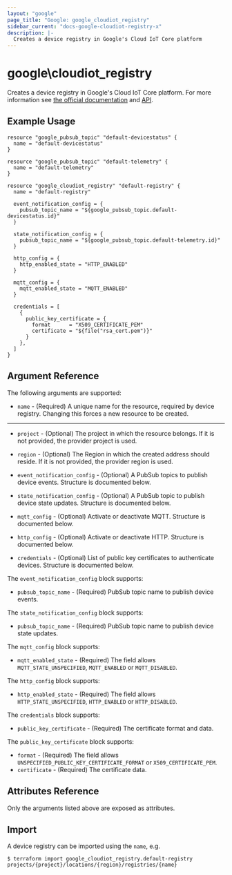 ```yaml
---
layout: "google"
page_title: "Google: google_cloudiot_registry"
sidebar_current: "docs-google-cloudiot-registry-x"
description: |-
  Creates a device registry in Google's Cloud IoT Core platform
---
```


# google\cloudiot\_registry

 Creates a device registry in Google's Cloud IoT Core platform. For more information see
[the official documentation](https://cloud.google.com/iot/docs/) and
[API](https://cloud.google.com/iot/docs/reference/rest/v1/projects.locations.registries).


## Example Usage

```hcl
resource "google_pubsub_topic" "default-devicestatus" {
  name = "default-devicestatus"
}

resource "google_pubsub_topic" "default-telemetry" {
  name = "default-telemetry"
}

resource "google_cloudiot_registry" "default-registry" {
  name = "default-registry"

  event_notification_config = {
    pubsub_topic_name = "${google_pubsub_topic.default-devicestatus.id}"
  }

  state_notification_config = {
    pubsub_topic_name = "${google_pubsub_topic.default-telemetry.id}"
  }

  http_config = {
    http_enabled_state = "HTTP_ENABLED"
  }

  mqtt_config = {
    mqtt_enabled_state = "MQTT_ENABLED"
  }

  credentials = [
    {
      public_key_certificate = {
        format      = "X509_CERTIFICATE_PEM"
        certificate = "${file("rsa_cert.pem")}"
      }
    },
  ]
}
```

## Argument Reference

The following arguments are supported:

* `name` - (Required) A unique name for the resource, required by device registry.
    Changing this forces a new resource to be created.

- - -

* `project` - (Optional) The project in which the resource belongs. If it is not provided, the provider project is used.

* `region` - (Optional) The Region in which the created address should reside. If it is not provided, the provider region is used.

* `event_notification_config` - (Optional) A PubSub topics to publish device events. Structure is documented below.

* `state_notification_config` - (Optional) A PubSub topic to publish device state updates. Structure is documented below.

* `mqtt_config` - (Optional) Activate or deactivate MQTT. Structure is documented below.
* `http_config` - (Optional) Activate or deactivate HTTP. Structure is documented below.

* `credentials` - (Optional) List of public key certificates to authenticate devices. Structure is documented below. 


The `event_notification_config` block supports:

* `pubsub_topic_name` - (Required) PubSub topic name to publish device events.

The `state_notification_config` block supports:

* `pubsub_topic_name` - (Required) PubSub topic name to publish device state updates.

The `mqtt_config` block supports:

* `mqtt_enabled_state` - (Required) The field allows `MQTT_STATE_UNSPECIFIED`, `MQTT_ENABLED` or `MQTT_DISABLED`.

The `http_config` block supports:

* `http_enabled_state` - (Required) The field allows `HTTP_STATE_UNSPECIFIED`, `HTTP_ENABLED` or `HTTP_DISABLED`.

The `credentials` block supports:

* `public_key_certificate` - (Required) The certificate format and data.

The `public_key_certificate` block supports:

* `format` - (Required) The field allows `UNSPECIFIED_PUBLIC_KEY_CERTIFICATE_FORMAT` or `X509_CERTIFICATE_PEM`.
* `certificate` - (Required) The certificate data.


## Attributes Reference

Only the arguments listed above are exposed as attributes.

## Import

A device registry can be imported using the `name`, e.g.

```
$ terraform import google_cloudiot_registry.default-registry projects/{project}/locations/{region}/registries/{name}
```
